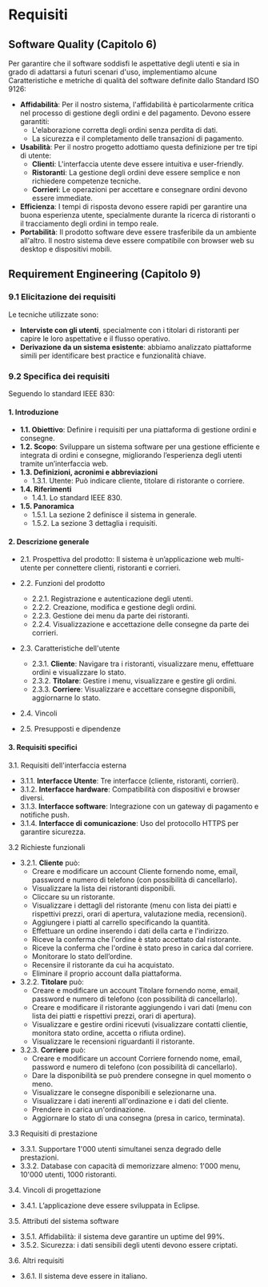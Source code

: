 # Requisiti

## Software Quality (Capitolo 6)

Per garantire che il software soddisfi le aspettative degli utenti e sia in grado di adattarsi a futuri scenari d'uso, implementiamo alcune Caratteristiche e metriche di qualità del software definite dallo Standard ISO 9126:

- **Affidabilità**: Per il nostro sistema, l'affidabilità è particolarmente critica nel processo di gestione degli ordini e del pagamento. Devono essere garantiti:
  - L'elaborazione corretta degli ordini senza perdita di dati.
  - La sicurezza e il completamento delle transazioni di pagamento.
- **Usabilità**: Per il nostro progetto adottiamo questa definizione per tre tipi di utente:
  - **Clienti**: L'interfaccia utente deve essere intuitiva e user-friendly.
  - **Ristoranti**: La gestione degli ordini deve essere semplice e non richiedere competenze tecniche.
  - **Corrieri**: Le operazioni per accettare e consegnare ordini devono essere immediate.
- **Efficienza**: I tempi di risposta devono essere rapidi per garantire una buona esperienza utente, specialmente durante la ricerca di ristoranti o il tracciamento degli ordini in tempo reale.
- **Portabilità**: Il prodotto software deve essere trasferibile da un ambiente all'altro. Il nostro sistema deve essere compatibile con browser web su desktop e dispositivi mobili.



## Requirement Engineering (Capitolo 9)

### 9.1 Elicitazione dei requisiti

Le tecniche utilizzate sono:
- **Interviste con gli utenti**, specialmente con i titolari di ristoranti per capire le loro aspettative e il flusso operativo.
- **Derivazione da un sistema esistente**: abbiamo analizzato piattaforme simili per identificare best practice e funzionalità chiave.

### 9.2 Specifica dei requisiti

Seguendo lo standard IEEE 830:

#### 1. Introduzione
- **1.1. Obiettivo**: Definire i requisiti per una piattaforma di gestione ordini e consegne.
- **1.2. Scopo**: Sviluppare un sistema software per una gestione efficiente e integrata di ordini e consegne, migliorando l’esperienza degli utenti tramite un’interfaccia web.
- **1.3. Definizioni, acronimi e abbreviazioni**
  - 1.3.1. Utente: Può indicare cliente, titolare di ristorante o corriere.
- **1.4. Riferimenti**
  - 1.4.1. Lo standard IEEE 830.
- **1.5. Panoramica**
  - 1.5.1. La sezione 2 definisce il sistema in generale.
  - 1.5.2. La sezione 3 dettaglia i requisiti.


#### 2. Descrizione generale

- 2.1. Prospettiva del prodotto: Il sistema è un’applicazione web multi-utente per connettere clienti, ristoranti e corrieri.

- 2.2. Funzioni del prodotto
    - 2.2.1. Registrazione e autenticazione degli utenti.
    - 2.2.2. Creazione, modifica e gestione degli ordini.
    - 2.2.3. Gestione dei menu da parte dei ristoranti.
    - 2.2.4. Visualizzazione e accettazione delle consegne da parte dei corrieri.

- 2.3. Caratteristiche dell'utente
    - 2.3.1. **Cliente**: Navigare tra i ristoranti, visualizzare menu, effettuare ordini e visualizzare lo stato.
    - 2.3.2. **Titolare**: Gestire i menu, visualizzare e gestire gli ordini.
    - 2.3.3. **Corriere**: Visualizzare e accettare consegne disponibili, aggiornarne lo stato.
- 2.4. Vincoli
- 2.5. Presupposti e dipendenze

#### 3. Requisiti specifici

3.1. Requisiti dell'interfaccia esterna
- 3.1.1. **Interfacce Utente**: Tre interfacce (cliente, ristoranti, corrieri).
- 3.1.2. **Interfacce hardware**: Compatibilità con dispositivi e browser diversi.
- 3.1.3. **Interfacce software**: Integrazione con un gateway di pagamento e notifiche push.
- 3.1.4. **Interfacce di comunicazione**: Uso del protocollo HTTPS per garantire sicurezza.

3.2 Richieste funzionali

- 3.2.1. **Cliente** può:
  - Creare e modificare un account Cliente fornendo nome, email, password e numero di telefono (con possibilità di cancellarlo).
  - Visualizzare la lista dei ristoranti disponibili.
  - Cliccare su un ristorante.
  - Visualizzare i dettagli del ristorante (menu con lista dei piatti e rispettivi prezzi, orari di apertura, valutazione media, recensioni).
  - Aggiungere i piatti al carrello specificando la quantità.
  - Effettuare un ordine inserendo i dati della carta e l'indirizzo. 
  - Riceve la conferma che l'ordine è stato accettato dal ristorante.
  - Riceve la conferma che l'ordine è stato preso in carica dal corriere.
  - Monitorare lo stato dell’ordine.
  - Recensire il ristorante da cui ha acquistato.
  - Eliminare il proprio account dalla piattaforma.
- 3.2.2. **Titolare** può:
  - Creare e modificare un account Titolare fornendo nome, email, password e numero di telefono (con possibilità di cancellarlo).
  - Creare e modificare il ristorante aggiungendo i vari dati (menu con lista dei piatti e rispettivi prezzi, orari di apertura).
  - Visualizzare e gestire ordini ricevuti (visualizzare contatti clientie, monitora stato ordine, accetta o rifiuta ordine).
  - Visualizzare le recensioni riguardanti il ristorante.
- 3.2.3. **Corriere** può:
  - Creare e modificare un account Corriere fornendo nome, email, password e numero di telefono (con possibilità di cancellarlo).
  - Dare la disponibilità se può prendere consegne in quel momento o meno.
  - Visualizzare le consegne disponibili e selezionarne una.
  - Visualizzare i dati inerenti all'ordinazione e i dati del cliente.
  - Prendere in carica un'ordinazione.
  - Aggiornare lo stato di una consegna (presa in carico, terminata).

3.3 Requisiti di prestazione
- 3.3.1. Supportare 1'000 utenti simultanei senza degrado delle prestazioni.
- 3.3.2. Database con capacità di memorizzare almeno: 1'000 menu, 10'000 utenti, 1000 ristoranti.

3.4. Vincoli di progettazione
- 3.4.1. L’applicazione deve essere sviluppata in Eclipse.

3.5. Attributi del sistema software
- 3.5.1.	Affidabilità: il sistema deve garantire un uptime del 99%.
- 3.5.2.	Sicurezza: i dati sensibili degli utenti devono essere criptati.

3.6. Altri requisiti
- 3.6.1.	Il sistema deve essere in italiano.